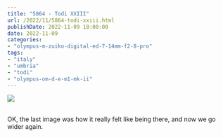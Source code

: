 ```yaml
---
title: "5864 - Todi XXIII"
url: /2022/11/5864-todi-xxiii.html
publishDate: 2022-11-09 18:00:00
date: 2022-11-09
categories:
- "olympus-m-zuiko-digital-ed-7-14mm-f2-8-pro"
tags:
- "italy"
- "umbria"
- "todi"
- "olympus-om-d-e-m1-mk-ii"
---
```

<div class="container">
<div class="center"><a target="_blank" href="https://d25zfm9zpd7gm5.cloudfront.net/1200x1200/2019/20190907_130221_lr.jpg"><img class="webfeedsFeaturedVisual" src="https://d25zfm9zpd7gm5.cloudfront.net/0600x0600/2019/20190907_130221_lr.jpg" /></a></div>
</div>
<br />

OK, the last image was how it really felt like being there,
and now we go wider again.
